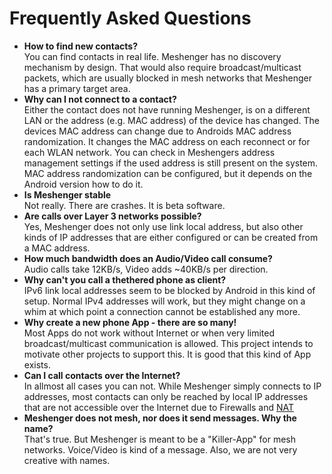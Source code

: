 # Frequently Asked Questions

* **How to find new contacts?**  
    You can find contacts in real life. Meshenger has no discovery mechanism by design. That would also require broadcast/multicast packets, which are usually blocked in mesh networks that Meshenger has a primary target area.
* **Why can I not connect to a contact?**  
    Either the contact does not have running Meshenger, is on a different LAN or the address (e.g. MAC address) of the device has changed. The devices MAC address can change due to Androids MAC address randomization. It changes the MAC address on each reconnect or for each WLAN network. You can check in Meshengers address management settings if the used address is still present on the system. MAC address randomization can be configured, but it depends on the Android version how to do it.
* **Is Meshenger stable**  
    Not really. There are crashes. It is beta software.
* **Are calls over Layer 3 networks possible?**  
    Yes, Meshenger does not only use link local address, but also other kinds of IP addresses that are either configured or can be created from a MAC address.
* **How much bandwidth does an Audio/Video call consume?**  
    Audio calls take 12KB/s, Video adds ~40KB/s per direction.
* **Why can't you call a thethered phone as client?**  
    IPv6 link local addresses seem to be blocked by Android in this kind of setup. Normal IPv4 addresses will work, but they might change on a whim at which point a connection cannot be established any more.
* **Why create a new phone App - there are so many!**  
    Most Apps do not work without Internet or when very limited broadcast/multicast communication is allowed. This project intends to motivate other projects to support this. It is good that this kind of App exists.
* **Can I call contacts over the Internet?**  
    In allmost all cases you can not. While Meshenger simply connects to IP addresses, most contacts can only be reached by local IP addresses that are not accessible over the Internet due to Firewalls and [NAT](https://en.wikipedia.org/wiki/Network_address_translation)
* **Meshenger does not mesh, nor does it send messages. Why the name?**  
    That's true. But Meshenger is meant to be a "Killer-App" for mesh networks. Voice/Video is kind of a message. Also, we are not very creative with names.
